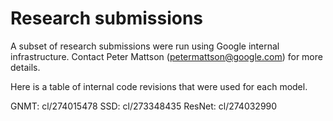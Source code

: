 # Research submissions

A subset of research submissions were run using Google internal
infrastructure. Contact Peter Mattson (petermattson@google.com) for more
details.

Here is a table of internal code revisions that were used for each model.

GNMT: cl/274015478
SSD: cl/273348435
ResNet: cl/274032990
